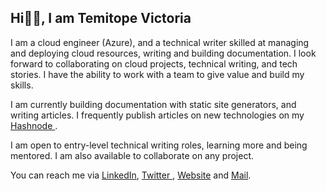 <h2>Hi👋🏾, I am Temitope Victoria</h2>
<p>
I am a cloud engineer (Azure), and a technical writer skilled at managing and deploying cloud resources, writing and building documentation. I look forward to collaborating on cloud projects, technical writing, and tech stories. I have the ability to work with a team to give value and build my skills. 

I am currently building documentation with static site generators, and writing articles. I frequently publish articles on new technologies on my <a href = "https://temitopevictoria.hashnode.dev//"> Hashnode </a>.
</p>

<p>
I am open to entry-level technical writing roles,  learning more and being mentored. I am also available to collaborate on any project.
</p>

<p>You can reach me via <a href = "https://www.linkedin.com/in/temitope-victoria/"> LinkedIn</a>, <a href = "https://twitter.com/Victoria3665955"> Twitter </a>, <a href = "https://themitokpe.wixsite.com/temitope-victoria"> Website</a> and <a href = "mailto:themitokpe@gmail.com"> Mail</a>.</p>

</hr>
<!---
Temitope-Victoria/Temitope-Victoria is a ✨ special ✨ repository because its `README.md` (this file) appears on your GitHub profile.
You can click the Preview link to take a look at your changes.
--->
